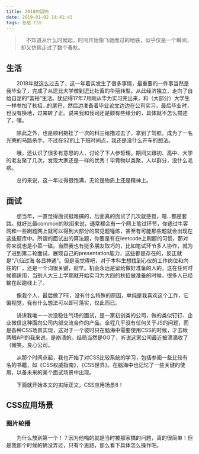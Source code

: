 ```yaml
---
title: 2018的回响
date: 2019-01-02 14:41:43
tags: 总结 CSS
---
```


> &emsp;不知道从什么时候起，时间开始像飞驰而过的地铁，似乎仅是一个瞬间，却又仿佛走过了数个春秋。

## 生活

&emsp;&emsp;2018年就这么过去了，这一年着实发生了很多事情，最重要的一件事当然是我毕业了，完成了从逗比大学僧到逗比社畜的华丽转型。从此经济独立，走向了自给自足的“富裕”生活。犹记得17年7月刚从华为实习完出来，和（大部分）大学生一样参加了秋招...的尾巴，然后边准备着毕业论文边边在公司实习，最后毕业时，也没有换地，过来转了正。说来我和我司还是颇有些缘分的，具体就不怎么描述了，嘿。

&emsp;&emsp;除此之外，也是顺利把挂了一次的科三给撸过去了，拿到了驾照，成为了一名光荣的马路杀手，不过在SZ的上下班时间点，我还是没什么开车的想法。

&emsp;&emsp;哦，还认识了很多有意思的人，讨论了下人参哲理。期间又跟初、高中、大学的老友聚了几次，发现大家还是一样的优秀！毕竟物以类聚，人以群分，没什么毛病。

&emsp;&emsp;总的来说，这一年过得很饱满，无论是物质上还是精神上。


## 面试

&emsp;&emsp;想当年，一直觉得面试挺难搞的，后面真的面试了几次就感觉，嗯...都是套路。就好比最common的秋招来说，通常都会有一个网上笔试环节，你通过牛客网和一些刷题网上就可以得到大部分的常见题锤炼，甚至有可能那些题就会出现在这些题库中。所谓的面试出的算法题，你要是有在leetcode上刷题的习惯，那对你来说也是小菜一碟。当然我也有挺多朋友取巧的，比如笔试环节多人协作，就为了进到第二轮面试，展现自己的presentation能力，这些都是存在的，反正就是“八仙过海 各显神通”。但是我觉得吧，对于本科生想找到心仪的工作岗位和向往的厂，还是一个词很关键，趁早。机会永远是留给做好准备的人的，这在任何时候都适用，当别人大三上学期就开始实习为大四的秋招做准备的时候，很多人已经输在起跑线上了。

&emsp;&emsp;像我个人，最后做了FE，没有什么特殊的原因，单纯是我喜欢这个工作，它偏视觉，我有什么想法可以即可落实，仅此而已。

&emsp;&emsp;讲讲我唯一一次没稳住气场的面试，是一家初创类的公司，做的类似钉钉、企业微信这种面向公司内部交流合作的产品。全程几乎没有任何关于JS的问题，而是各种CSS场景实现，这对于一个彼时只在脑海中需要使用CSS的时候，才去瞅两眼API的我来说，是崩溃的。结局当然是GG了，听说这家公司最近被滴滴收了（微笑，良心公司。

&emsp;&emsp;从那个时间点起，我也开始了对CSS比较系统的学习，包括参阅一些比较有名的书籍，如《CSS权威指南》，《CSS世界》。在脑海中也记忆了一些关键的使用，以备未来的某个面试场景中出现。

&emsp;&emsp;下面就开始本文的实际正文，CSS应用场景8！

## CSS应用场景

### 图片轮播

&emsp;&emsp;为什么放到第一个！？因为他喵的就是当时被那家搞的问题，真的很简单！但是我那个时候的确没弄过，只有个思路，那么看下具体怎么操作吧。